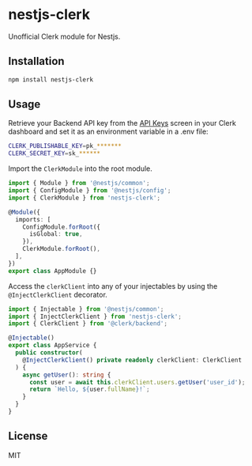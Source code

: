 # nestjs-clerk

Unofficial Clerk module for Nestjs.

## Installation

```bash
npm install nestjs-clerk
```

## Usage

Retrieve your Backend API key from the [API Keys](https://dashboard.clerk.com/last-active?path=api-keys) screen in your Clerk dashboard and set it as an environment variable in a .env file:

```sh
CLERK_PUBLISHABLE_KEY=pk_*******
CLERK_SECRET_KEY=sk_******
```

Import the `ClerkModule` into the root module.

```ts
import { Module } from '@nestjs/common';
import { ConfigModule } from '@nestjs/config';
import { ClerkModule } from 'nestjs-clerk';

@Module({
  imports: [
    ConfigModule.forRoot({
      isGlobal: true,
    }),
    ClerkModule.forRoot(),
  ],
})
export class AppModule {}
```

Access the `clerkClient` into any of your injectables by using the `@InjectClerkClient` decorator.

```ts
import { Injectable } from '@nestjs/common';
import { InjectClerkClient } from 'nestjs-clerk';
import { ClerkClient } from '@clerk/backend';

@Injectable()
export class AppService {
  public constructor(
    @InjectClerkClient() private readonly clerkClient: ClerkClient
  ) {
    async getUser(): string {
      const user = await this.clerkClient.users.getUser('user_id');
      return `Hello, ${user.fullName}!`;
    }
  }
}
```

## License

MIT
